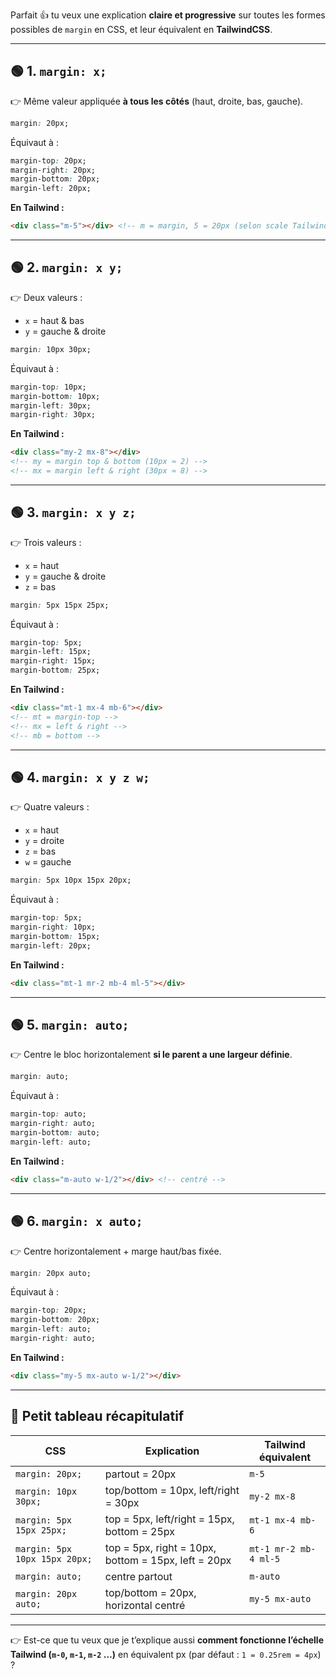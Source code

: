 Parfait 👍 tu veux une explication **claire et progressive** sur toutes les formes possibles de `margin` en CSS, et leur équivalent en **TailwindCSS**.

---

## 🟢 1. `margin: x;`

👉 Même valeur appliquée **à tous les côtés** (haut, droite, bas, gauche).

```css
margin: 20px;
```

Équivaut à :

```css
margin-top: 20px;
margin-right: 20px;
margin-bottom: 20px;
margin-left: 20px;
```

**En Tailwind :**

```html
<div class="m-5"></div> <!-- m = margin, 5 = 20px (selon scale Tailwind) -->
```

---

## 🟢 2. `margin: x y;`

👉 Deux valeurs :

* `x` = haut & bas
* `y` = gauche & droite

```css
margin: 10px 30px;
```

Équivaut à :

```css
margin-top: 10px;
margin-bottom: 10px;
margin-left: 30px;
margin-right: 30px;
```

**En Tailwind :**

```html
<div class="my-2 mx-8"></div> 
<!-- my = margin top & bottom (10px ≈ 2) -->
<!-- mx = margin left & right (30px ≈ 8) -->
```

---

## 🟢 3. `margin: x y z;`

👉 Trois valeurs :

* `x` = haut
* `y` = gauche & droite
* `z` = bas

```css
margin: 5px 15px 25px;
```

Équivaut à :

```css
margin-top: 5px;
margin-left: 15px;
margin-right: 15px;
margin-bottom: 25px;
```

**En Tailwind :**

```html
<div class="mt-1 mx-4 mb-6"></div> 
<!-- mt = margin-top -->
<!-- mx = left & right -->
<!-- mb = bottom -->
```

---

## 🟢 4. `margin: x y z w;`

👉 Quatre valeurs :

* `x` = haut
* `y` = droite
* `z` = bas
* `w` = gauche

```css
margin: 5px 10px 15px 20px;
```

Équivaut à :

```css
margin-top: 5px;
margin-right: 10px;
margin-bottom: 15px;
margin-left: 20px;
```

**En Tailwind :**

```html
<div class="mt-1 mr-2 mb-4 ml-5"></div>
```

---

## 🟢 5. `margin: auto;`

👉 Centre le bloc horizontalement **si le parent a une largeur définie**.

```css
margin: auto;
```

Équivaut à :

```css
margin-top: auto;
margin-right: auto;
margin-bottom: auto;
margin-left: auto;
```

**En Tailwind :**

```html
<div class="m-auto w-1/2"></div> <!-- centré -->
```

---

## 🟢 6. `margin: x auto;`

👉 Centre horizontalement + marge haut/bas fixée.

```css
margin: 20px auto;
```

Équivaut à :

```css
margin-top: 20px;
margin-bottom: 20px;
margin-left: auto;
margin-right: auto;
```

**En Tailwind :**

```html
<div class="my-5 mx-auto w-1/2"></div>
```

---

## 🎯 Petit tableau récapitulatif

| CSS                           | Explication                                         | Tailwind équivalent   |
| ----------------------------- | --------------------------------------------------- | --------------------- |
| `margin: 20px;`               | partout = 20px                                      | `m-5`                 |
| `margin: 10px 30px;`          | top/bottom = 10px, left/right = 30px                | `my-2 mx-8`           |
| `margin: 5px 15px 25px;`      | top = 5px, left/right = 15px, bottom = 25px         | `mt-1 mx-4 mb-6`      |
| `margin: 5px 10px 15px 20px;` | top = 5px, right = 10px, bottom = 15px, left = 20px | `mt-1 mr-2 mb-4 ml-5` |
| `margin: auto;`               | centre partout                                      | `m-auto`              |
| `margin: 20px auto;`          | top/bottom = 20px, horizontal centré                | `my-5 mx-auto`        |

---

👉 Est-ce que tu veux que je t’explique aussi **comment fonctionne l’échelle Tailwind (`m-0`, `m-1`, `m-2` …)** en équivalent px (par défaut : `1 = 0.25rem = 4px`) ?
